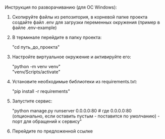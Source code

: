 Инструкция по разворачиванию (для ОС Windows):
1) Скопируйте файлы из репозитория, в корневой папке проекта
создайте файл .env для загрузки переменных окружения (пример в файле .env-example)
2) В терминале перейдите в папку проекта:


    "cd путь_до_проекта"
3) Настройте виртуальное окружение и активируйте его:


    "python -m venv venv"  
    "venv/Scripts/activate"
4) Установите необходимые библиотеки из requirements.txt:


    "pip install -r requirements"
5) Запустите сервис:


    "python manage.py runserver 0.0.0.0:80  # где 0.0.0.0:80 (опционально, если оставить пустым - поставится по умолчанию) - порт для обращений к сервису"
8) Перейдите по предложенной ссылке